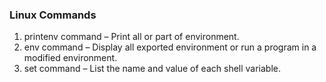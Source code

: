 ### Linux Commands
1. printenv command – Print all or part of environment.
2. env command – Display all exported environment or run a program in a modified environment.
3. set command – List the name and value of each shell variable.
